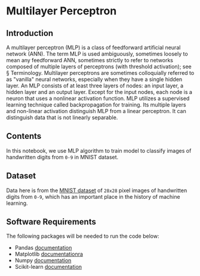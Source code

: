 # Multilayer Perceptron

## Introduction
A multilayer perceptron (MLP) is a class of feedforward artificial neural network (ANN). The term MLP is used ambiguously, sometimes loosely to mean any feedforward ANN, sometimes strictly to refer to networks composed of multiple layers of perceptrons (with threshold activation); see § Terminology. Multilayer perceptrons are sometimes colloquially referred to as "vanilla" neural networks, especially when they have a single hidden layer. 
An MLP consists of at least three layers of nodes: an input layer, a hidden layer and an output layer. Except for the input nodes, each node is a neuron that uses a nonlinear activation function. MLP utilizes a supervised learning technique called backpropagation for training. Its multiple layers and non-linear activation distinguish MLP from a linear perceptron. It can distinguish data that is not linearly separable. 

## Contents 
In this notebook, we use MLP algorithm to train model to classify images of handwritten digits from `0-9` in MNIST dataset.

## Dataset
Data here is from the [MNIST dataset](http://yann.lecun.com/exdb/mnist/) of `28x28` pixel images of handwritten digits from `0-9`, which has an important place in the history of machine learning.

## Software Requirements
The following packages will be needed to run the code below: 

* Pandas [documentation](https://pandas.pydata.org/docs/)
* Matplotlib [documentationra](https://matplotlib.org/)
* Numpy [documentation](https://numpy.org/doc/)
* Scikit-learn [documentation](https://scikit-learn.org/stable/)
